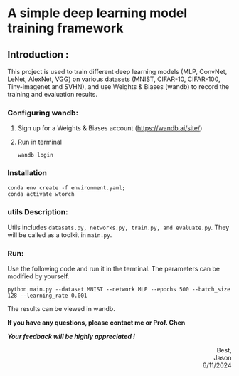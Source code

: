 # A simple deep learning model training framework

## Introduction :

This project is used to train different deep learning models (MLP, ConvNet, LeNet, AlexNet, VGG) on various datasets (MNIST, CIFAR-10, CIFAR-100, Tiny-imagenet and SVHN), and use Weights & Biases (wandb) to record the training and evaluation results.



### Configuring wandb:

1. Sign up for a Weights & Biases account (https://wandb.ai/site/)

2. Run in terminal

   ```
   wandb login
   ```



### Installation 

```
conda env create -f environment.yaml;
conda activate wtorch
```



### utils Description:

Utils includes `datasets.py, networks.py, train.py, and evaluate.py`. They will be called as a toolkit in `main.py`.



### Run:

Use the following code and run it in the terminal. The parameters can be modified by yourself.

```
python main.py --dataset MNIST --network MLP --epochs 500 --batch_size 128 --learning_rate 0.001
```

The results can be viewed in wandb.



**If you have any questions, please contact me or Prof. Chen**

***Your feedback will be highly appreciated !*** 



<p align='right'> Best,<br>
    Jason<br>
    6/11/2024
</p>

